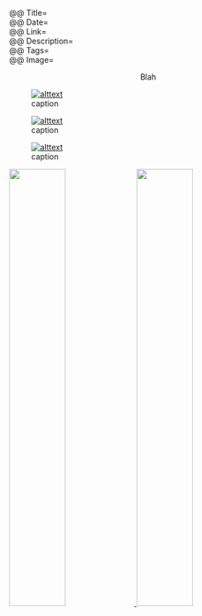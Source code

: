 @@ Title=  
@@ Date=  
@@ Link=  
@@ Description=  
@@ Tags=  
@@ Image=  

<center class="topstory">Blah
</center>

<figure>
	<a class="nohover" href="link">
		<img src="image" alt="alttext" />
	</a>
	<figcaption>caption</figcaption>
</figure>

<figure class="figleft">
	<a class="nohover" href="link">
		<img src="image" alt="alttext" />
	</a>
	<figcaption>caption</figcaption>
</figure>

<figure class="wide">
	<a class="nohover" href="link">
		<img src="image" alt="alttext" />
	</a>
	<figcaption>caption</figcaption>
</figure>

<div class="center">
	<a class="nohover" href="link">
    	<img src="link" class="left" width="45%" style="padding-bottom: 1.5em;" />
    </a>
    <a class="nohover" href="link">
    	<img src="link" class="right" width="45%" />
    </a>
</div>